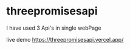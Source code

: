 # threepromisesapi

I have used 3 Api's in single webPage

live demo
https://threepromisesapi.vercel.app/
